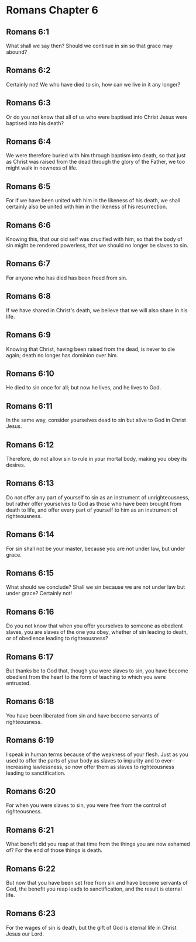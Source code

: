 # Romans Chapter 6

## Romans 6:1
What shall we say then? Should we continue in sin so that grace may abound?

## Romans 6:2
Certainly not! We who have died to sin, how can we live in it any longer?

## Romans 6:3
Or do you not know that all of us who were baptised into Christ Jesus were baptised into his death?

## Romans 6:4
We were therefore buried with him through baptism into death, so that just as Christ was raised from the dead through the glory of the Father, we too might walk in newness of life.

## Romans 6:5
For if we have been united with him in the likeness of his death, we shall certainly also be united with him in the likeness of his resurrection.

## Romans 6:6
Knowing this, that our old self was crucified with him, so that the body of sin might be rendered powerless, that we should no longer be slaves to sin.

## Romans 6:7
For anyone who has died has been freed from sin.

## Romans 6:8
If we have shared in Christ's death, we believe that we will also share in his life.

## Romans 6:9
Knowing that Christ, having been raised from the dead, is never to die again; death no longer has dominion over him.

## Romans 6:10
He died to sin once for all; but now he lives, and he lives to God.

## Romans 6:11
In the same way, consider yourselves dead to sin but alive to God in Christ Jesus.

## Romans 6:12
Therefore, do not allow sin to rule in your mortal body, making you obey its desires.

## Romans 6:13
Do not offer any part of yourself to sin as an instrument of unrighteousness, but rather offer yourselves to God as those who have been brought from death to life, and offer every part of yourself to him as an instrument of righteousness.

## Romans 6:14
For sin shall not be your master, because you are not under law, but under grace.

## Romans 6:15
What should we conclude? Shall we sin because we are not under law but under grace? Certainly not!

## Romans 6:16
Do you not know that when you offer yourselves to someone as obedient slaves, you are slaves of the one you obey, whether of sin leading to death, or of obedience leading to righteousness?

## Romans 6:17
But thanks be to God that, though you were slaves to sin, you have become obedient from the heart to the form of teaching to which you were entrusted.

## Romans 6:18
You have been liberated from sin and have become servants of righteousness.

## Romans 6:19
I speak in human terms because of the weakness of your flesh. Just as you used to offer the parts of your body as slaves to impurity and to ever-increasing lawlessness, so now offer them as slaves to righteousness leading to sanctification.

## Romans 6:20
For when you were slaves to sin, you were free from the control of righteousness.

## Romans 6:21
What benefit did you reap at that time from the things you are now ashamed of? For the end of those things is death.

## Romans 6:22
But now that you have been set free from sin and have become servants of God, the benefit you reap leads to sanctification, and the result is eternal life.

## Romans 6:23
For the wages of sin is death, but the gift of God is eternal life in Christ Jesus our Lord.
